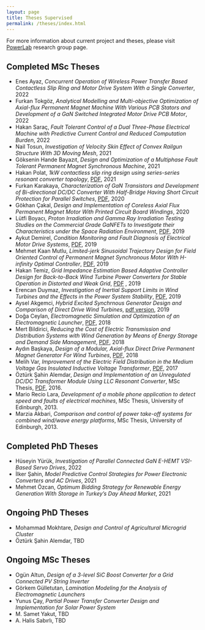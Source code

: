 ```yaml
---
layout: page
title: Theses Supervised
permalink: /theses/index.html
---
```


For more information about current project and theses, please visit [PowerLab](http://power.eee.metu.edu.tr) research group page.

## Completed MSc Theses

- Enes Ayaz, *Concurrent Operation of Wireless Power Transfer Based Contactless Slip Ring and Motor Drive System With a Single Converter*, 2022 
- Furkan Tokgöz, *Analytical Modelling and Multi-objective Optimization of Axial-flux Permanent Magnet Machine With Various PCB Stators and Development of a GaN Switched Integrated Motor Drive PCB Motor*, 2022
- Hakan Saraç, *Fault Tolerant Control of a Dual Three-Phase Electrical Machine with Predictive Current Control and Reduced Computation Burden*, 2022
- Nail Tosun, *Investigation of Velocity Skin Effect of Convex Railgun Structure With 3D Moving Mesh*, 2021
- Göksenin Hande Bayazıt, *Design and Optimization of a Multiphase Fault Tolerant Permanent Magnet Synchronous Machine*, 2021
- Hakan Polat, *1kW contactless slip ring design using series-series resonant converter topology*,  [PDF](https://open.metu.edu.tr/handle/11511/91475), 2021 
- Furkan Karakaya, *Characterization of GaN Transistors and Development of Bi-directional DC/DC Converter With Half-Bridge Having Short Circuit Protection for Parallel Switches*, [PDF](http://etd.lib.metu.edu.tr/upload/12625716/index.pdf), 2020
- Gökhan Çakal, *Design and Implementation of Coreless Axial Flux Permanent Magnet Motor With Printed Circuit Board Windings*, 2020
- Lütfi Boyacı, *Proton Irradiation and Gamma Ray Irradiation Testing Studies on the Commercial Grade GaNFETs to Investigate their Characteristics under the Space Radiation Environment*, [PDF](http://etd.lib.metu.edu.tr/upload/12624501/index.pdf), 2019
- Aykut Demirel, *Condition Monitoring and Fault Diagnosis of Electrical Motor Drive Systems*, [PDF](http://etd.lib.metu.edu.tr/upload/12624287/index.pdf), 2019
- Mehmet Kaan Mutlu, *Limited-jerk Sinusoidal Trajectory Design for Field Oriented Control of Permanent Magnet Synchronous Motor With H-infinity Optimal Controller*, [PDF](http://etd.lib.metu.edu.tr/upload/12624523/index.pdf), 2019
- Hakan Temiz, *Grid Impedance Estimation Based Adaptive Controller Design for Back-to-Back Wind Turbine Power Converters for Stable Operation in Distorted and Weak Grid*, [PDF](http://etd.lib.metu.edu.tr/upload/12624035/index.pdf) , 2019
- Erencan Duymaz, *Investigation of Inertial Support Limits in Wind Turbines and the Effects in the Power System Stability*, [PDF](http://etd.lib.metu.edu.tr/upload/12623038/index.pdf), 2019
- Aysel Akgemci, *Hybrid Excited Synchrnous Generator Design and Comparison of Direct Drive Wind Turbines*, [pdf version](http://etd.lib.metu.edu.tr/upload/12623039/index.pdf), 2019
- Doğa Ceylan, *Electromagnetic Simulation and Optimization of an Electromagnetic Launcher*, [PDF](http://etd.lib.metu.edu.tr/upload/12622547/index.pdf), 2018
- Mert Bildirici, *Reducing the Cost of Electric Transmission and Distribution Systems with Wind Generation by Means of Energy Storage and Demand Side Management*, [PDF](http://etd.lib.metu.edu.tr/upload/12621855/index.pdf), 2018
- Aydın Başkaya, *Design of a Modular, Axial-flux Direct Drive Permanent
Magnet Generator For Wind Turbines*,  [PDF](http://etd.lib.metu.edu.tr/upload/12621854/index.pdf), 2018
- Melih Var, *Improvement of the Electric Field Distribution in the Medium Voltage Gas Insulated Inductive Voltage Transformer*, [PDF](http://etd.lib.metu.edu.tr/upload/12621341/index.pdf), 2017
- Öztürk Şahin Alemdar, *Design and Implementation of an Unregulated DC/DC Transformer Module Using LLC Resonant Converter*, MSc Thesis, [PDF](http://etd.lib.metu.edu.tr/upload/12620665/index.pdf), 2016. 
- Mario Recio Lara, *Development of a mobile phone application to detect speed and faults of electrical machines*, MSc Thesis, University of Edinburgh, 2013.
- Marzia Akbari, *Comparison and control of power take-off systems for combined wind/wave energy platforms*, MSc Thesis, University of Edinburgh, 2013.

## Completed PhD Theses

- Hüseyin Yürük, *Investigation of Parallel Connected GaN E-HEMT VSI-Based Servo Drives*, 2022
- İlker Şahin, *Model Predictive Control Strategies for Power Electronic Converters and AC Drives*, 2021
- Mehmet Özcan, *Optimum Bidding Strategy for Renewable Energy Generation With Storage in Turkey’s Day Ahead Market*, 2021


## Ongoing PhD Theses

- Mohammad Mokhtare, *Design and Control of Agricultural Microgrid Cluster*
- Öztürk Şahin Alemdar, TBD


## Ongoing MSc Theses

- Ogün Altun, *Design of a 3-level SiC Boost Converter for a Grid Connected PV String Inverter*
- Görkem Gülletutan, *Lamination Modeling for the Analysis of Electromagnetic Launchers*
- Yunus Çay, *Partial Power Transfer Converter Design and Implementation for Solar Power System*
- M. Samet Yakut, TBD
- A. Halis Sabırlı, TBD
